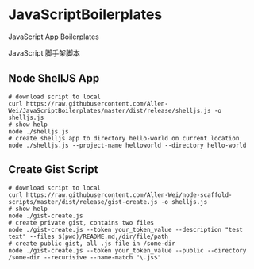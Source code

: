 # JavaScriptBoilerplates
JavaScript App Boilerplates

JavaScript 脚手架脚本

## Node ShellJS App 

```shell
# download script to local
curl https://raw.githubusercontent.com/Allen-Wei/JavaScriptBoilerplates/master/dist/release/shelljs.js -o shelljs.js
# show help
node ./shelljs.js
# create shelljs app to directory hello-world on current location
node ./shelljs.js --project-name helloworld --directory hello-world
```

## Create Gist Script

```shell
# download script to local
curl https://raw.githubusercontent.com/Allen-Wei/node-scaffold-scripts/master/dist/release/gist-create.js -o shelljs.js
# show help
node ./gist-create.js
# create private gist, contains two files
node ./gist-create.js --token your_token_value --description "test text" --files $(pwd)/README.md,/dir/file/path 
# create public gist, all .js file in /some-dir
node ./gist-create.js --token your_token_value --public --directory /some-dir --recurisive --name-match "\.js$"
```